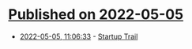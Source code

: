 # [Published on 2022-05-05](index.md)

* [2022-05-05, 11:06:33](https://news.ycombinator.com/item?id=31271842) - [Startup Trail](https://startuptrail.engine.is/)
